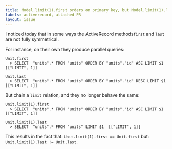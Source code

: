 ```yaml
---
title: Model.limit(1).first orders on primary key, but Model.limit(1).last does not
labels: activerecord, attached PR
layout: issue
---
```


I noticed today that in some ways the ActiveRecord methods`first` and `last` are not fully symmetrical.

For instance, on their own they produce parallel queries:

```
Unit.first
  > SELECT  "units".* FROM "units" ORDER BY "units"."id" ASC LIMIT $1  [["LIMIT", 1]]

Unit.last
  > SELECT  "units".* FROM "units" ORDER BY "units"."id" DESC LIMIT $1  [["LIMIT", 1]]
```

But chain a `limit` relation, and they no longer behave the same:

```
Unit.limit(1).first
  > SELECT  "units".* FROM "units" ORDER BY "units"."id" ASC LIMIT $1  [["LIMIT", 1]]

Unit.limit(1).last
  > SELECT  "units".* FROM "units" LIMIT $1  [["LIMIT", 1]]
```

This results in the fact that:
`Unit.limit(1).first == Unit.first`
but:
`Unit.limit(1).last != Unit.last`.

